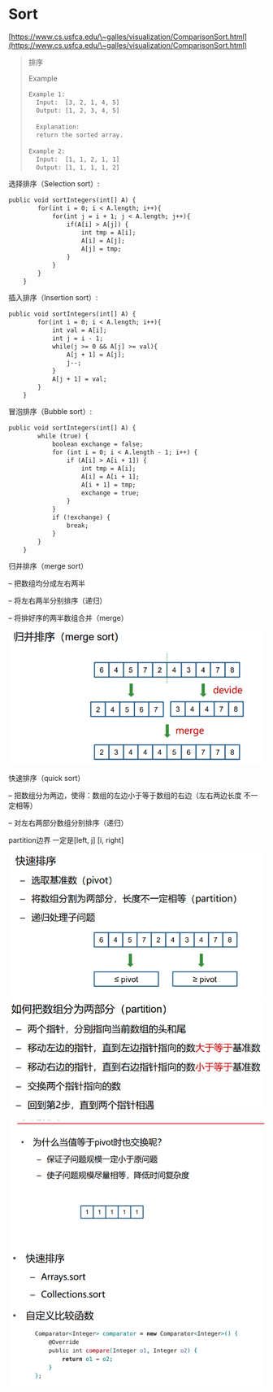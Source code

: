 # Sort

[https://www.cs.usfca.edu/\~galles/visualization/ComparisonSort.html](https://www.cs.usfca.edu/\~galles/visualization/ComparisonSort.html)

> 排序
>
> Example
>
> ```
> Example 1:
> 	Input:  [3, 2, 1, 4, 5]
> 	Output: [1, 2, 3, 4, 5]
> 	
> 	Explanation: 
> 	return the sorted array.
>
> Example 2:
> 	Input:  [1, 1, 2, 1, 1]
> 	Output: [1, 1, 1, 1, 2]
> ```

选择排序（Selection sort）:

```
public void sortIntegers(int[] A) {
        for(int i = 0; i < A.length; i++){
            for(int j = i + 1; j < A.length; j++){
                if(A[i] > A[j]) {
                    int tmp = A[i];
                    A[i] = A[j];
                    A[j] = tmp;
                }
            }
        }
    }
```

插入排序（Insertion sort）:

```
public void sortIntegers(int[] A) {
        for(int i = 0; i < A.length; i++){
            int val = A[i];
            int j = i - 1;
            while(j >= 0 && A[j] >= val){
                A[j + 1] = A[j];
                j--;
            }
            A[j + 1] = val;
        }
    }
```

冒泡排序（Bubble sort）:

```
public void sortIntegers(int[] A) {
        while (true) {
            boolean exchange = false;
            for (int i = 0; i < A.length - 1; i++) {
                if (A[i] > A[i + 1]) {
                    int tmp = A[i];
                    A[i] = A[i + 1];
                    A[i + 1] = tmp;
                    exchange = true;
                }
            }
            if (!exchange) {
                break;
            }
        }
    }
```

归并排序（merge sort）

– 把数组均分成左右两半&#x20;

– 将左右两半分别排序（递归）&#x20;

– 将排好序的两半数组合并（merge）

![](<../.gitbook/assets/image (12) (2).png>)



快速排序（quick sort）

– 把数组分为两边，使得：数组的左边小于等于数组的右边（左右两边长度 不一定相等）

&#x20;– 对左右两部分数组分别排序（递归）

partition边界 一定是\[left, j] \[i, right]

![](<../.gitbook/assets/image (12) (1).png>)![](<../.gitbook/assets/image (9) (1).png>)

![](<../.gitbook/assets/image (13) (1).png>)![](<../.gitbook/assets/image (8) (2).png>)

